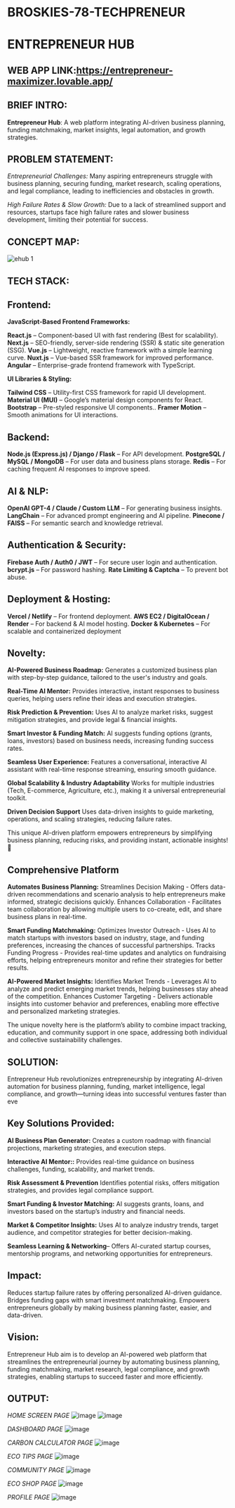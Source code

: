 # BROSKIES-78-TECHPRENEUR
# ENTREPRENEUR HUB
## WEB APP LINK:https://entrepreneur-maximizer.lovable.app/
## BRIEF INTRO:
**Entrepreneur Hub**: A web platform integrating AI-driven business planning, funding matchmaking, market insights, legal automation, and growth strategies.

## PROBLEM STATEMENT:
*Entrepreneurial Challenges:* 
      Many aspiring entrepreneurs struggle with business planning, securing funding, market research, scaling operations, and legal compliance, 
      leading to inefficiencies and obstacles in growth.

*High Failure Rates & Slow Growth:* 
      Due to a lack of streamlined support and resources, startups face high failure rates and slower business development, limiting their potential for success.

## CONCEPT MAP:
![ehub 1](https://github.com/user-attachments/assets/7216cf4d-4308-48af-a966-e496a9e6ccf8)


## TECH STACK:

## Frontend:

**JavaScript-Based Frontend Frameworks:**

**React.js** – Component-based UI with fast rendering (Best for scalability).
**Next.js** – SEO-friendly, server-side rendering (SSR) & static site generation (SSG).
**Vue.js** – Lightweight, reactive framework with a simple learning curve.
**Nuxt.js** – Vue-based SSR framework for improved performance.
**Angular** – Enterprise-grade frontend framework with TypeScript.

**UI Libraries & Styling:**

**Tailwind CSS** – Utility-first CSS framework for rapid UI development.
**Material UI (MUI)** – Google’s material design components for React.
**Bootstrap** – Pre-styled responsive UI components..
**Framer Motion** – Smooth animations for UI interactions.

## Backend:

**Node.js (Express.js) / Django / Flask** – For API development.
**PostgreSQL / MySQL / MongoDB** – For user data and business plans storage.
**Redis** – For caching frequent AI responses to improve speed.

## AI & NLP:

**OpenAI GPT-4 / Claude / Custom LLM** – For generating business insights.
**LangChain** – For advanced prompt engineering and AI pipeline.
**Pinecone / FAISS** – For semantic search and knowledge retrieval.

## Authentication & Security:

**Firebase Auth / Auth0 / JWT** – For secure user login and authentication.
**bcrypt.js** – For password hashing.
**Rate Limiting & Captcha** – To prevent bot abuse.

## Deployment & Hosting:

**Vercel / Netlify** – For frontend deployment.
**AWS EC2 / DigitalOcean / Render** – For backend & AI model hosting.
**Docker & Kubernetes** – For scalable and containerized deployment

## Novelty:

**AI-Powered Business Roadmap:**
Generates a customized business plan with step-by-step guidance, tailored to the user's industry and goals.

**Real-Time AI Mentor:** 
Provides interactive, instant responses to business queries, helping users refine their ideas and execution strategies.

**Risk Prediction & Prevention:** 
Uses AI to analyze market risks, suggest mitigation strategies, and provide legal & financial insights.

**Smart Investor & Funding Match:** 
AI suggests funding options (grants, loans, investors) based on business needs, increasing funding success rates.

**Seamless User Experience:** 
Features a conversational, interactive AI assistant with real-time response streaming, ensuring smooth guidance.

**Global Scalability & Industry Adaptability** 
Works for multiple industries (Tech, E-commerce, Agriculture, etc.), making it a universal entrepreneurial toolkit.

**Driven Decision Support**
Uses data-driven insights to guide marketing, operations, and scaling strategies, reducing failure rates.

This unique AI-driven platform empowers entrepreneurs by simplifying business planning, reducing risks, and providing instant, actionable insights! 🚀

## Comprehensive Platform

**Automates Business Planning:**
Streamlines Decision Making - Offers data-driven recommendations and scenario analysis to help entrepreneurs make informed, strategic decisions quickly.
Enhances Collaboration - Facilitates team collaboration by allowing multiple users to co-create, edit, and share business plans in real-time.

**Smart Funding Matchmaking:**
Optimizes Investor Outreach - Uses AI to match startups with investors based on industry, stage, and funding preferences, increasing the chances of successful partnerships.
Tracks Funding Progress - Provides real-time updates and analytics on fundraising efforts, helping entrepreneurs monitor and refine their strategies for better results.

**AI-Powered Market Insights:** 
Identifies Market Trends - Leverages AI to analyze and predict emerging market trends, helping businesses stay ahead of the competition.
Enhances Customer Targeting - Delivers actionable insights into customer behavior and preferences, enabling more effective and personalized marketing strategies.

The unique novelty here is the platform’s ability to combine impact tracking, education, and community support in one space, addressing both individual and collective sustainability challenges.

## SOLUTION:

Entrepreneur Hub revolutionizes entrepreneurship by integrating AI-driven automation for business planning, funding, market intelligence, legal compliance, and growth—turning ideas into successful ventures faster than eve

## Key Solutions Provided:
**AI Business Plan Generator:** 
Creates a custom roadmap with financial projections, marketing strategies, and execution steps.

**Interactive AI Mentor::** 
Provides real-time guidance on business challenges, funding, scalability, and market trends.

**Risk Assessment & Prevention** 
Identifies potential risks, offers mitigation strategies, and provides legal compliance support.

**Smart Funding & Investor Matching:** 
AI suggests grants, loans, and investors based on the startup’s industry and financial needs.

**Market & Competitor Insights:** 
Uses AI to analyze industry trends, target audience, and competitor strategies for better decision-making.

**Seamless Learning & Networking**– Offers AI-curated startup courses, mentorship programs, and networking opportunities for entrepreneurs.

## Impact:

Reduces startup failure rates by offering personalized AI-driven guidance.
Bridges funding gaps with smart investment matchmaking.
Empowers entrepreneurs globally by making business planning faster, easier, and data-driven.

## Vision:
Entrepreneur Hub aim is to develop an AI-powered web platform that streamlines the entrepreneurial journey by automating business planning, funding matchmaking, market research, legal compliance, and growth strategies, enabling startups to succeed faster and more efficiently.

## OUTPUT:

*HOME SCREEN PAGE*
![image](https://github.com/user-attachments/assets/b4df21c4-b1a6-4d0d-94d8-8692f9dcb860)
![image](https://github.com/user-attachments/assets/336d850c-b794-4437-a344-265158c9d47d)

*DASHBOARD PAGE*
![image](https://github.com/user-attachments/assets/96743d2b-96ed-43dd-8e71-8ecfb7085564)

*CARBON CALCULATOR PAGE*
![image](https://github.com/user-attachments/assets/dc2a5c2c-fb8d-4aa0-8089-2d0debe1e1e8)

*ECO TIPS PAGE*
![image](https://github.com/user-attachments/assets/f50476b4-a981-43e0-955c-2a8fd1e95220)

*COMMUNITY PAGE*
![image](https://github.com/user-attachments/assets/d19eb88a-9ae2-41e3-b36e-1257490ef60a)

*ECO SHOP PAGE*
![image](https://github.com/user-attachments/assets/0f1d574c-954f-4127-bd4b-1667d920ddfc)

*PROFILE PAGE*
![image](https://github.com/user-attachments/assets/382ee9c8-6753-4b1c-92af-a395a2cc3a64)
